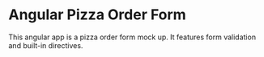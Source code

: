 # Angular Pizza Order Form

This angular app is a pizza order form mock up. It features form validation and built-in directives.
